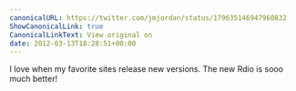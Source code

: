 ```yaml
---
canonicalURL: https://twitter.com/jmjordan/status/179635146947960832
ShowCanonicalLink: true
CanonicalLinkText: View original on
date: 2012-03-13T18:28:51+00:00
---
```

I love when my favorite sites release new versions. The new Rdio is sooo much better!